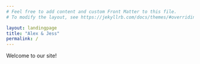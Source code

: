 ```yaml
---
# Feel free to add content and custom Front Matter to this file.
# To modify the layout, see https://jekyllrb.com/docs/themes/#overriding-theme-defaults

layout: landingpage
title: "Alex & Jess"
permalink: /
---
```


<p>
  Welcome to our site!
</p>
